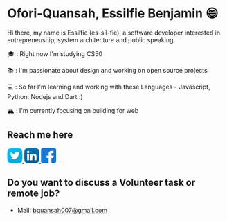 # Ofori-Quansah, Essilfie Benjamin :smile:

Hi there, my name is Essilfie (es-sil-fie), a software developer interested in entrepreneuship, system architecture and public speaking.

🎓 : Right now I'm studying CS50

📚 : I'm passionate about design and working on open source projects

💻 : So far I'm learning and working with these Languages - Javascript, Python, Nodejs and Dart :)

🏔 : I'm currently focusing on building for web


## Reach me here
<a href="https://twitter.com/essilfiequansah" target="_blank">
  <img src="./assets/twitter.svg" alt="My Twitter Profile" height="35" width="35">
</a>
<a href="https://www.linkedin.com/in/essilfiequansah/" target="_blank">
  <img src="./assets/linkedin.svg" alt="My LinkedIn Profile" height="35" width="35">
</a>
<a href="https://facebook.com/vckofi/" target="_blank">
  <img src="./assets/facebook.svg" alt="My Facebook Profile" height="35" width="35">
</a>


## Do you want to discuss a Volunteer task or remote job?
* Mail: [bquansah007@gmail.com](mailto:bquansah007@gmail.com)





